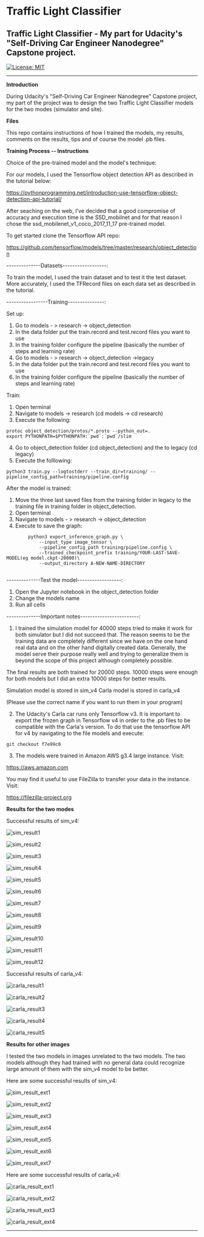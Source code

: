 # **Traffic Light Classifier**

## Traffic Light Classifier - My part for Udacity's "Self-Driving Car Engineer Nanodegree" Capstone project.

[![License: MIT](https://img.shields.io/badge/License-MIT-yellow.svg)](https://opensource.org/licenses/MIT)

---

[sim_result1]: ./imgs/sim_result1.png
[sim_result2]: ./imgs/sim_result2.png
[sim_result3]: ./imgs/sim_result3.png
[sim_result4]: ./imgs/sim_result4.png
[sim_result5]: ./imgs/sim_result5.png
[sim_result6]: ./imgs/sim_result6.png
[sim_result7]: ./imgs/sim_result7.png
[sim_result8]: ./imgs/sim_result8.png
[sim_result9]: ./imgs/sim_result9.png
[sim_result10]: ./imgs/sim_result10.png
[sim_result11]: ./imgs/sim_result11.png
[sim_result12]: ./imgs/sim_result12.png

[sim_result_ext1]: ./imgs/sim_result_ext1.png
[sim_result_ext2]: ./imgs/sim_result_ext2.png
[sim_result_ext3]: ./imgs/sim_result_ext3.png
[sim_result_ext4]: ./imgs/sim_result_ext4.png
[sim_result_ext5]: ./imgs/sim_result_ext5.png
[sim_result_ext6]: ./imgs/sim_result_ext6.png
[sim_result_ext7]: ./imgs/sim_result_ext7.png


[carla_result1]: ./imgs/carla_result1.png
[carla_result2]: ./imgs/carla_result2.png
[carla_result3]: ./imgs/carla_result3.png
[carla_result4]: ./imgs/carla_result4.png
[carla_result5]: ./imgs/carla_result5.png

[carla_result_ext1]: ./imgs/carla_result_ext1.png
[carla_result_ext2]: ./imgs/carla_result_ext2.png
[carla_result_ext3]: ./imgs/carla_result_ext3.png
[carla_result_ext4]: ./imgs/carla_result_ext4.png

**Introduction**

During Udacity's "Self-Driving Car Engineer Nanodegree" Capstone project, my part of the project was to design the two Traffic Light Classifier models for the two modes (simulator and site).

**Files**

This repo contains instructions of how I trained the models, my results, comments on the results, tips and of course the model .pb files.

**Training Process -- Instructions**

Choice of the pre-trained model and the model's technique:

For our models, I used the Tensorflow object detection API as described in the tutorial below:

https://pythonprogramming.net/introduction-use-tensorflow-object-detection-api-tutorial/

After seaching on the web, I've decided that a good compromise of accuracy and execution time is the SSD_mobilnet and for that reason I chose the ssd_mobilenet_v1_coco_2017_11_17 pre-trained model.

To get started clone the Tensorflow API repo:

https://github.com/tensorflow/models/tree/master/research/object_detection

--------------Datasets------------------:

To train the model, I used the train dataset and to test it the test dataset. More accurately, I used the TFRecord files on each data set as described in the tutorial.

-----------------Training---------------:

Set up:

1) Go to models - > research -> object_detection
2) In the data folder put the train.record and test.record files you want to use
3) In the training folder configure the pipeline (basically the number of steps and learning rate)
3) Go to models - > research -> object_detection ->legacy
4) In the data folder put the train.record and test.record files you want to use
5) In the training folder configure the pipeline (basically the number of steps and learning rate)

Train:

1) Open terminal
2) Navigate to models -> research (cd models -> cd research)
3) Execute the following:
```
protoc object_detection/protos/*.proto --python_out=.
export PYTHONPATH=$PYTHONPATH:`pwd`:`pwd`/slim
```
4) Go to object_detection folder (cd object_detection) and the to legacy (cd legacy)
5) Execute the folllowing:

```
python3 train.py --logtostderr --train_dir=training/ --pipeline_config_path=training/pipeline.config
```

After the model is trained:

1) Move the three last saved files from the training folder in legacy to the training file in training folder in object_detection.
2) Open terminal
3) Navigate to models - > research -> object_detection
4) Execute to save the graph:

```
        python3 export_inference_graph.py \
            --input_type image_tensor \
            --pipeline_config_path training/pipeline.config \
            --trained_checkpoint_prefix training/YOUR-LAST-SAVE-MODEL(eg model.ckpt-20000)\
            --output_directory A-NEW-NAME-DIRECTORY
            
```
            
--------------Test the model------------------:

1) Open the Jupyter notebook in the object_detection folder
2) Change the models name
3) Run all cells

--------------Important notes------------------------:

1) I trained the simulation model for 40000 steps tried to make it work for both simulator but I did not succeed that. The reason seems to be the training data are completely different since we have on the one hand real data and on the other hand digitally created data. Generally, the model serve their purpose really well and trying to generalize them is beyond the scope of this project although completely possible.

The final results are both trained for 20000 steps. 10000 steps were enough for both models but I did an extra 10000 steps for better results.

Simulation model is stored in sim_v4
Carla model is stored in carla_v4

(Please use the correct name if you want to run them in your program)

2) The Udacity's Carla car runs only Tensorflow v3. It is important to export the frozen graph in Tensorflow v4 in order to the .pb files to be compatible with the Carla's version. To do that use the tensorflow API for v4 by navigating to the file models and execute:
```
git checkout f7e99c0

```

3) The models were trained in Amazon AWS g3.4 large instance.
Visit:

https://aws.amazon.com

You may find it useful to use FileZilla to transfer your data in the instance.
Visit:

https://filezilla-project.org


**Results for the two modes**

Successful results of sim_v4:

![sim_result1]

![sim_result2]

![sim_result3]

![sim_result4]

![sim_result5]

![sim_result6]

![sim_result7]

![sim_result8]

![sim_result9]

![sim_result10]

![sim_result11]

![sim_result12]

Successful results of carla_v4:

![carla_result1]

![carla_result2]

![carla_result3]

![carla_result4]

![carla_result5]

**Results for other images**

I tested the two models in images unrelated to the two models. The two models although they had trained with no general data could recognize large amount of them with the sim_v4 model to be better.

Here are some successful results of sim_v4:

![sim_result_ext1]

![sim_result_ext2]

![sim_result_ext3]

![sim_result_ext4]

![sim_result_ext5]

![sim_result_ext6]

![sim_result_ext7]

Here are some successful results of carla_v4:

![carla_result_ext1]

![carla_result_ext2]

![carla_result_ext3]

![carla_result_ext4]

---


